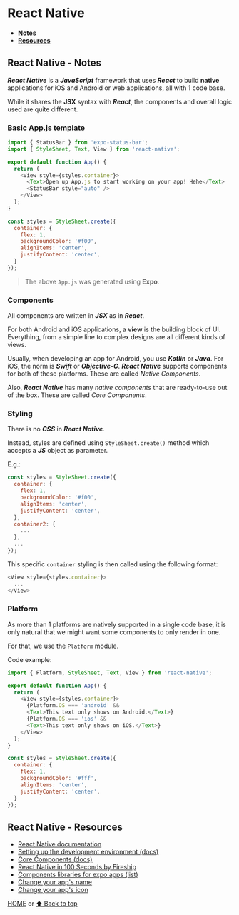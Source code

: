 # React Native

- [**Notes**](#react-native---notes)
- [**Resources**](#react-native---resources)

## React Native - Notes

***React Native*** is a ***JavaScript*** framework that uses ***React*** to build **native** applications for iOS and Android or web applications, all with 1 code base.

While it shares the **JSX** syntax with ***React***, the components and overall logic used are quite different.

### Basic App.js template

```javascript
import { StatusBar } from 'expo-status-bar';
import { StyleSheet, Text, View } from 'react-native';

export default function App() {
  return (
    <View style={styles.container}>
      <Text>Open up App.js to start working on your app! Hehe</Text>
      <StatusBar style="auto" />
    </View>
  );
}

const styles = StyleSheet.create({
  container: {
    flex: 1,
    backgroundColor: '#f00',
    alignItems: 'center',
    justifyContent: 'center',
  }
});
```

> The above `App.js` was generated using **Expo**.

### Components

All components are written in ***JSX*** as in ***React***.

For both Android and iOS applications, a **view** is the building block of UI. Everything, from a simple line to complex designs are all different kinds of views.

Usually, when developing an app for Android, you use ***Kotlin*** or ***Java***. For iOS, the norm is ***Swift*** or ***Objective-C***. ***React Native*** supports components for both of these platforms. These are called *Native Components*.

Also, ***React Native*** has many *native components* that are ready-to-use out of the box. These are called *Core Components*.

### Styling

There is no ***CSS*** in ***React Native***.

Instead, styles are defined using `StyleSheet.create()` method which accepts a ***JS*** object as parameter.

E.g.:

```js
const styles = StyleSheet.create({
  container: {
    flex: 1,
    backgroundColor: '#f00',
    alignItems: 'center',
    justifyContent: 'center',
  },
  container2: {
    ...
  },
  ...
});
```

This specific `container` styling is then called using the following format:

```js
<View style={styles.container}>
  ...
</View>
```

### Platform

As more than 1 platforms are natively supported in a single code base, it is only natural that we might want some components to only render in one.

For that, we use the `Platform` module.

Code example:

```javascript
import { Platform, StyleSheet, Text, View } from 'react-native';

export default function App() {
  return (
    <View style={styles.container}>
      {Platform.OS === 'android' &&
      <Text>This text only shows on Android.</Text>}
      {Platform.OS === 'ios' &&
      <Text>This text only shows on iOS.</Text>}
    </View>
  );
}

const styles = StyleSheet.create({
  container: {
    flex: 1,
    backgroundColor: '#fff',
    alignItems: 'center',
    justifyContent: 'center',
  }
});
```

## React Native - Resources

- [React Native documentation](https://reactnative.dev/docs/getting-started)
- [Setting up the development environment (docs)](https://reactnative.dev/docs/environment-setup)
- [Core Components (docs)](https://reactnative.dev/docs/components-and-apis)
- [React Native in 100 Seconds by Fireship](https://youtu.be/gvkqT_Uoahw)
- [Components libraries for expo apps (list)](https://docs.expo.dev/guides/userinterface/)
- [Change your app's name](https://stackoverflow.com/questions/34794679/change-app-name-in-react-native)
- [Change your app's icon](https://aboutreact.com/react-native-change-app-icon/)

[HOME](https://github.com/Stratis-Dermanoutsos/Full-Stack-Notes#full-stack-notes) or [⬆ Back to top](#react-native)
